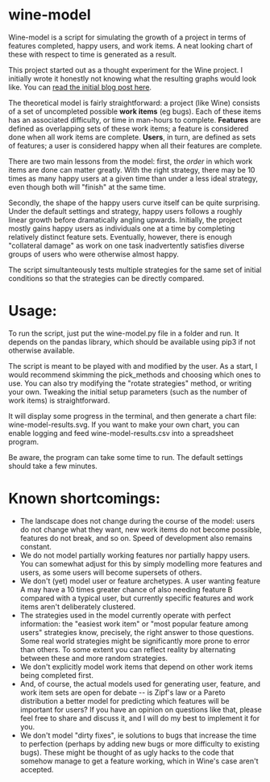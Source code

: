 wine-model
==========

Wine-model is a script for simulating the growth of a project in terms of features completed, happy
users, and work items.  A neat looking chart of these with respect to time is generated as a result.

This project started out as a thought experiment for the Wine project.  I initially wrote it 
honestly not knowing what the resulting graphs would look like.  You can 
[read the initial blog post here](http://yokozar.org/blog/archives/48).

The theoretical model is fairly straightforward: a project (like Wine) consists of a set of
uncompleted possible **work items** (eg bugs).  Each of these items has an associated difficulty, or
time in man-hours to complete.  **Features** are defined as overlapping sets of these work items; a
feature is considered done when all work items are complete. **Users**, in turn, are defined as sets
of features; a user is considered happy when all their features are complete.

There are two main lessons from the model: first, the *order* in which work items are done can 
matter greatly.  With the right strategy, there may be 10 times as many happy users at a given time
than under a less ideal strategy, even though both will "finish" at the same time.

Secondly, the shape of the happy users curve itself can be quite surprising.  Under the default
settings and strategy, happy users follows a roughly linear growth before dramatically angling
upwards.  Initially, the project mostly gains happy users as individuals one at a time by completing
relatively distinct feature sets.  Eventually, however, there is enough "collateral damage" as work
on one task inadvertently satisfies diverse groups of users who were otherwise almost happy.

The script simultanteously tests multiple strategies for the same set of initial conditions so that
the strategies can be directly compared.

Usage:
==========

To run the script, just put the wine-model.py file in a folder and run.  It depends on the pandas
library, which should be available using pip3 if not otherwise available.

The script is meant to be played with and modified by the user.  As a start, I would recommend
skimming the pick_methods and choosing which ones to use.  You can also try modifying the 
"rotate strategies" method, or writing your own.  Tweaking the initial setup parameters (such as
the number of work items) is straightforward.

It will display some progress in the terminal, and then generate a chart file: wine-model-results.svg.
If you want to make your own chart, you can enable logging and feed wine-model-results.csv into a
spreadsheet program.
 
Be aware, the program can take some time to run.  The default settings should take a few minutes.

Known shortcomings:
==========

 * The landscape does not change during the course of the model: users do not change what they want,
   new work items do not become possible, features do not break, and so on.  Speed of development
   also remains constant.
 * We do not model partially working features nor partially happy users.  You can somewhat adjust
   for this by simply modelling more features and users, as some users will become supersets of 
   others.
 * We don't (yet) model user or feature archetypes.  A user wanting feature A may have a 10 times
   greater chance of also needing feature B compared with a typical user, but currently specific 
   features and work items aren't deliberately clustered.
 * The strategies used in the model currently operate with perfect information: the "easiest work
   item" or "most popular feature among users" strategies know, precisely, the right answer to
   those questions.  Some real world strategies might be significantly more prone to error than
   others.  To some extent you can reflect reality by alternating between these and more random
   strategies.
 * We don't explicitly model work items that depend on other work items being completed first.
 * And, of course, the actual models used for generating user, feature, and work item sets are open
   for debate -- is Zipf's law or a Pareto distribution a better model for predicting which features
   will be important for users?  If you have an opinion on questions like that, please feel free to
   share and discuss it, and I will do my best to implement it for you.
 * We don't model "dirty fixes", ie solutions to bugs that increase the time to perfection (perhaps 
   by adding new bugs or more difficulty to existing bugs).  These might be thought of as ugly hacks
   to the code that somehow manage to get a feature working, which in Wine's case aren't accepted.

